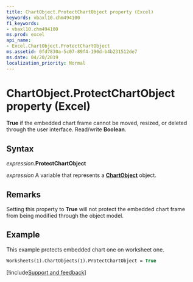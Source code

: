 ```yaml
---
title: ChartObject.ProtectChartObject property (Excel)
keywords: vbaxl10.chm494100
f1_keywords:
- vbaxl10.chm494100
ms.prod: excel
api_name:
- Excel.ChartObject.ProtectChartObject
ms.assetid: 0fd7830a-5c07-89f4-190d-b4b231512de7
ms.date: 04/20/2019
localization_priority: Normal
---
```



# ChartObject.ProtectChartObject property (Excel)

**True** if the embedded chart frame cannot be moved, resized, or deleted through the user interface. Read/write **Boolean**.


## Syntax

_expression_.**ProtectChartObject**

_expression_ A variable that represents a **[ChartObject](Excel.ChartObject.md)** object.


## Remarks

Setting this property to **True** will not protect the embedded chart frame from being modified through the object model.


## Example

This example protects embedded chart one on worksheet one.

```vb
Worksheets(1).ChartObjects(1).ProtectChartObject = True
```



[!include[Support and feedback](~/includes/feedback-boilerplate.md)]